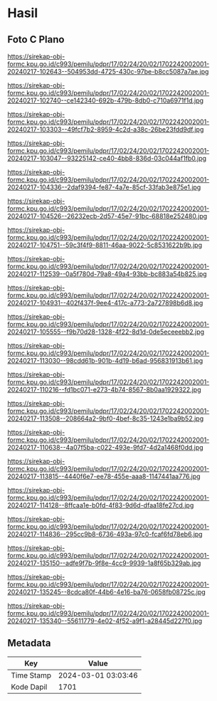 # Hasil

## Foto C Plano

https://sirekap-obj-formc.kpu.go.id/c993/pemilu/pdpr/17/02/24/20/02/1702242002001-20240217-102643--504953dd-4725-430c-97be-b8cc5087a7ae.jpg

https://sirekap-obj-formc.kpu.go.id/c993/pemilu/pdpr/17/02/24/20/02/1702242002001-20240217-102740--ce142340-692b-479b-8db0-c710a6971f1d.jpg

https://sirekap-obj-formc.kpu.go.id/c993/pemilu/pdpr/17/02/24/20/02/1702242002001-20240217-103303--49fcf7b2-8959-4c2d-a38c-26be23fdd9df.jpg

https://sirekap-obj-formc.kpu.go.id/c993/pemilu/pdpr/17/02/24/20/02/1702242002001-20240217-103047--93225142-ce40-4bb8-836d-03c044af1fb0.jpg

https://sirekap-obj-formc.kpu.go.id/c993/pemilu/pdpr/17/02/24/20/02/1702242002001-20240217-104336--2daf9394-fe87-4a7e-85cf-33fab3e875e1.jpg

https://sirekap-obj-formc.kpu.go.id/c993/pemilu/pdpr/17/02/24/20/02/1702242002001-20240217-104526--26232ecb-2d57-45e7-91bc-68818e252480.jpg

https://sirekap-obj-formc.kpu.go.id/c993/pemilu/pdpr/17/02/24/20/02/1702242002001-20240217-104751--59c3f4f9-8811-46aa-9022-5c8531622b9b.jpg

https://sirekap-obj-formc.kpu.go.id/c993/pemilu/pdpr/17/02/24/20/02/1702242002001-20240217-112539--0a5f780d-79a8-49a4-93bb-bc883a54b825.jpg

https://sirekap-obj-formc.kpu.go.id/c993/pemilu/pdpr/17/02/24/20/02/1702242002001-20240217-104931--402f437f-9ee4-417c-a773-2a727898b6d8.jpg

https://sirekap-obj-formc.kpu.go.id/c993/pemilu/pdpr/17/02/24/20/02/1702242002001-20240217-105555--f9b70d28-1328-4f22-8d1d-0de5eceeebb2.jpg

https://sirekap-obj-formc.kpu.go.id/c993/pemilu/pdpr/17/02/24/20/02/1702242002001-20240217-113030--98cdd61b-901b-4d19-b6ad-956831913b61.jpg

https://sirekap-obj-formc.kpu.go.id/c993/pemilu/pdpr/17/02/24/20/02/1702242002001-20240217-110216--fd1bc071-e273-4b74-8567-8b0aa1929322.jpg

https://sirekap-obj-formc.kpu.go.id/c993/pemilu/pdpr/17/02/24/20/02/1702242002001-20240217-113508--208664a2-9bf0-4bef-8c35-1243e1ba9b52.jpg

https://sirekap-obj-formc.kpu.go.id/c993/pemilu/pdpr/17/02/24/20/02/1702242002001-20240217-110638--4a07f5ba-c022-493e-9fd7-4d2a1468f0dd.jpg

https://sirekap-obj-formc.kpu.go.id/c993/pemilu/pdpr/17/02/24/20/02/1702242002001-20240217-113815--4440f6e7-ee78-455e-aaa8-1147441aa776.jpg

https://sirekap-obj-formc.kpu.go.id/c993/pemilu/pdpr/17/02/24/20/02/1702242002001-20240217-114128--8ffcaa1e-b0fd-4f83-9d6d-dfaa18fe27cd.jpg

https://sirekap-obj-formc.kpu.go.id/c993/pemilu/pdpr/17/02/24/20/02/1702242002001-20240217-114836--295cc9b8-6736-493a-97c0-fcaf6fd78eb6.jpg

https://sirekap-obj-formc.kpu.go.id/c993/pemilu/pdpr/17/02/24/20/02/1702242002001-20240217-135150--adfe9f7b-9f8e-4cc9-9939-1a8f65b329ab.jpg

https://sirekap-obj-formc.kpu.go.id/c993/pemilu/pdpr/17/02/24/20/02/1702242002001-20240217-135245--8cdca80f-44b6-4e16-ba76-0658fb08725c.jpg

https://sirekap-obj-formc.kpu.go.id/c993/pemilu/pdpr/17/02/24/20/02/1702242002001-20240217-135340--55611779-4e02-4f52-a9f1-a28445d227f0.jpg


## Metadata

| Key        | Value               |
| ---------- | ------------------- |
| Time Stamp | 2024-03-01 03:03:46 |
| Kode Dapil | 1701                |



